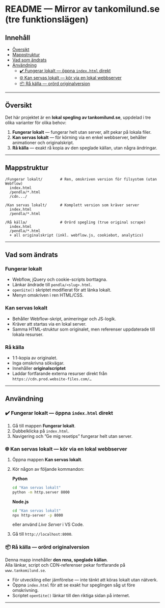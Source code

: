 # README — Mirror av tankomilund.se (tre funktionslägen)

## Innehåll
- [Översikt](#översikt)
- [Mappstruktur](#mappstruktur)
- [Vad som ändrats](#vad-som-ändrats)
- [Användning](#användning)
  - [✔️ Fungerar lokalt — öppna `index.html` direkt](#️-fungerar-lokalt--öppna-indexhtml-direkt)
  - [🌐 Kan servas lokalt — kör via en lokal webbserver](#-kan-servas-lokalt--kör-via-en-lokal-webbserver)
  - [📦 Rå källa — orörd originalversion](#-rå-källa--orörd-originalversion)


---

## Översikt
Det här projektet är en **lokal spegling av tankomilund.se**, uppdelad i tre olika varianter för olika behov:

1. **Fungerar lokalt** — fungerar helt utan server, allt pekar på lokala filer.  
2. **Kan servas lokalt** — för körning via en enkel webbserver, behåller animationer och originalskript.  
3. **Rå källa** — exakt rå kopia av den speglade källan, utan några ändringar.

---

## Mappstruktur
```
/Fungerar lokalt/        # Ren, omskriven version för filsystem (utan Webflow)
  index.html
  /pendla/*.html
  /cdn.../

/Kan servas lokalt/      # Komplett version som kräver server
  index.html
  /pendla/*.html

/Rå källa/               # Orörd spegling (true original scrape)
  index.html
  /pendla/*.html
  + all originalskript (inkl. webflow.js, cookiebot, analytics)
```

---

## Vad som ändrats
### Fungerar lokalt
- Webflow, jQuery och cookie-scripts borttagna.  
- Länkar ändrade till `pendla/<slug>.html`.  
- `openSite()` skriptet modifierat för att länka lokalt.  
- Menyn omskriven i ren HTML/CSS.

### Kan servas lokalt
- Behåller Webflow-skript, animeringar och JS-logik.  
- Kräver att startas via en lokal server.  
- Samma HTML-struktur som originalet, men referenser uppdaterade till lokala resurser.

### Rå källa
- 1:1-kopia av originalet.  
- Inga omskrivna sökvägar.  
- Innehåller **originalscriptet**
- Laddar fortfarande externa resurser direkt från `https://cdn.prod.website-files.com/…`

---

## Användning

### ✔️ Fungerar lokalt — öppna `index.html` direkt
1. Gå till mappen **Fungerar lokalt**.  
2. Dubbelklicka på `index.html`.  
3. Navigering och ”Ge mig resetips” fungerar helt utan server.  

### 🌐 Kan servas lokalt — kör via en lokal webbserver
1. Öppna mappen **Kan servas lokalt**.  
2. Kör någon av följande kommandon:

   **Python**
   ```bash
   cd "Kan servas lokalt"
   python -m http.server 8000
   ```
   **Node.js**
   ```bash
   cd "Kan servas lokalt"
   npx http-server -p 8000
   ```
   eller använd *Live Server* i VS Code.

3. Gå till `http://localhost:8000`.

### 📦 Rå källa — orörd originalversion
Denna mapp innehåller **den rena, speglade källan**.  
Alla länkar, script och CDN-referenser pekar fortfarande på `www.tankomilund.se`.

- För utveckling eller jämförelse — inte tänkt att köras lokalt utan nätverk.  
- Öppna `index.html` för att se exakt hur speglingen såg ut före omskrivning.  
- Scriptet `openSite()` länkar till den riktiga sidan på internet.

---
